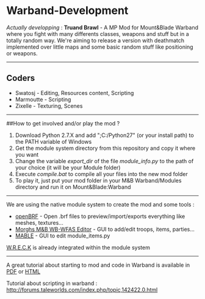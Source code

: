 # Warband-Development

_Actually developping_ : **Truand Brawl** - A MP Mod for Mount&Blade Warband where you fight with many differents classes, weapons and stuff but in a totally random way. We're aiming to release a version with deathmatch implemented over little maps and some basic random stuff like positioning or weapons.
***
## Coders

- Swatosj - Editing, Resources content, Scripting 
- Marmoutte - Scripting
- Zixelle - Texturing, Scenes

***

##How to get involved and/or play the mod ?

1. Download Python 2.7.X and add ";C:/Python27" (or your install path) to the PATH variable of Windows 
2. Get the module system directory from this repository and copy it where you want
3. Change the variable _export_dir_ of the file _module_info.py_ to the path of your choice (it will be your Module folder)
4. Execute _compile.bat_ to compile all your files into the new mod folder
5. To play it, just put your mod folder in your M&B Warband/Modules directory and run it on Mount&Blade:Warband

***

We are using the native module system to create the mod and some tools :
- [openBRF](http://www.mbrepository.com/file.php?id=1466) - Open .brf files to preview/import/exports everything like meshes, textures...
- [Morghs M&B WB-WFAS Editor](http://mountandblade.mircon.de/wp/morghs-mb-wbwfas-editor/) - GUI to add/edit troops, items, parties...
- [MABLE](http://www.mbrepository.com/file.php?id=2659) - GUI to edit module_items.py

[W.R.E.C.K](http://forums.taleworlds.com/index.php/topic,325102.0.html) is already integrated within the module system

***

A great tutorial about starting to mod and code in Warband is available in [PDF](http://www.freewebs.com/jikbyond/40kTut/M&B%20Module%20System%20Doc2-3.pdf) or [HTML](http://forums.taleworlds.com/index.php/board,12.0.html)

Tutorial about scripting in warband : http://forums.taleworlds.com/index.php/topic,142422.0.html
